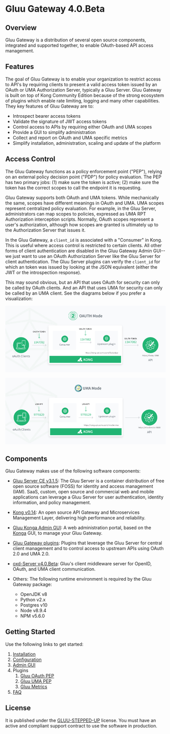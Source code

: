 # Gluu Gateway 4.0.Beta

## Overview

Gluu Gateway is a distribution of several open source components, integrated and supported together, to enable OAuth-based API access management. 

## Features

The goal of Gluu Gateway is to enable your organization to restrict access to API's by requiring clients to present a valid access token issued by an OAuth or UMA Authorization Server, typically a Gluu Server. Gluu Gateway is built on top of Kong Community Edition because of the strong ecosystem of plugins which enable rate limiting, logging and many other capabilities. They key features of Gluu Gateway are to:

- Introspect bearer access tokens
- Validate the signature of JWT access tokens
- Control access to APIs by requiring either OAuth and UMA scopes
- Provide a GUI to simplify administration
- Collect and report on OAuth and UMA specific metrics
- Simplify installation, administration, scaling and update of the platform

## Access Control

The Gluu Gateway functions as a policy enforcement point ("PEP"), relying on an external policy decision point ("PDP") for policy evaluation. The PEP has two primary jobs: (1) make sure the token is active; (2) make sure the token has the correct scopes to call the endpoint it is requesting.

Gluu Gateway supports both OAuth and UMA tokens. While mechanically the same, scopes have different meanings in OAuth and UMA. UMA scopes represent centralized policy evaluation. For example, in the Gluu Server, administrators can map scopes to policies, expressed as UMA RPT Authorization interception scripts. Normally, OAuth scopes represent a user's authorization, although how scopes are granted is ultimately up to the Authorization Server that issues it.

In the Gluu Gateway, a `client_id` is associated with a "Consumer" in Kong. This is useful where access control is restricted to certain clients. All other forms of client authentication are disabled in the Gluu Gateway Admin GUI--we just want to use an OAuth Authorization Server like the Gluu Server for client authentication. The Gluu Server plugins can verify the `client_id` for which an token was issued by looking at the JSON equivalent (either the JWT or the introspection response).

This may sound obvious, but an API that uses OAuth for security can only be called by OAuth clients. And an API that uses UMA for security can only be called by an UMA client. See the diagrams below if you prefer a visualization:

![OAuth PEP diagram](img/diagram-oauth-mode.jpg)

![UMA PEP diagram](img/diagram-uma-mode.jpg)

## Components

Gluu Gateway makes use of the following software components:

- [Gluu Server CE v3.1.5](https://gluu.org/docs/ce/3.1.5): The Gluu Server is a container distribution of free open source software (FOSS) for identity and access management (IAM). SaaS, custom, open source and commercial web and mobile applications can leverage a Gluu Server for user authentication, identity information, and policy management.

- [Kong v0.14](https://getkong.org): An open source API Gateway and Microservices Management Layer, delivering high performance and reliability.

- [Gluu Konga Admin GUI](https://github.com/GluuFederation/gluu-gateway/tree/master/konga): A web administration portal, based on the [Konga](https://github.com/pantsel/konga) GUI, to manage your Gluu Gateway.

- [Gluu Gateway plugins](https://github.com/GluuFederation/gluu-gateway): Plugins that leverage the Gluu Server for central client management and to control access to upstream APIs using OAuth 2.0 and UMA 2.0.

- [oxd-Server v4.0.Beta](https://oxd.gluu.org):  Gluu's client middleware server for OpenID, OAuth, and UMA client communication.

- Others: The following runtime environment is required by the Gluu Gateway package:
    - OpenJDK v8
    - Python v2.x
    - Postgres v10
    - Node v8.9.4
    - NPM v5.6.0

## Getting Started

Use the following links to get started:  

1. [Installation](./installation.md)
1. [Configuration](./configuration.md)
1. [Admin GUI](./admin-gui.md)
1. Plugins
    1. [Gluu OAuth PEP](./plugin/gluu-oauth-pep.md)
    2. [Gluu UMA PEP](./plugin/gluu-uma-pep.md)
    3. [Gluu Metrics](./plugin/gluu-metrics.md)
1. [FAQ](./faq.md)

## License  

It is published under the [GLUU-STEPPED-UP](https://raw.githubusercontent.com/GluuFederation/gluu-gateway/master/LICENSE) license. You must have an active and compliant support contract to use the software in production.
